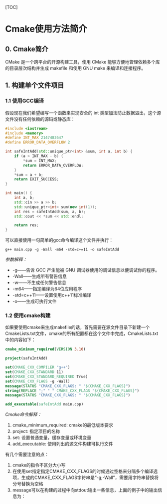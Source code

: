 [TOC]

# Cmake使用方法简介

## 0. Cmake简介

CMake 是一个跨平台的开源构建工具，使用 CMake 能够方便地管理依赖多个库的目录层次结构并生成 makefile 和使用 GNU make 来编译和连接程序。

## 1. 构建单个文件项目

### 1.1 使用GCC编译

假设现在我们希望编写一个函数来实现安全的 int 类型加法防止数据溢出，这个源文件没有任何依赖的源码或静态库：

```c++
#include <iostream>
#include <memory>
#define INT_MAX 2147483647
#define ERROR_DATA_OVERFLOW 2

int safeIntAdd(std::unique_ptr<int> &sum, int a, int b) {
    if (a > INT_MAX - b) {
        *sum = INT_MAX;
        return ERROR_DATA_OVERFLOW;
    }
    *sum = a + b;
    return EXIT_SUCCESS;
}

int main() {
    int a, b;
    std::cin >> a >> b;
    std::unique_ptr<int> sum(new int(1));
    int res = safeIntAdd(sum, a, b);
    std::cout << *sum << std::endl;

    return res;
}
```

可以直接使用一句简单的gcc命令编译这个文件并执行：

```
g++ main.cpp -g -Wall -m64 -std=c+=11 -o safeIntAdd
```

*参数解释：*

* -g——告诉 GCC 产生能被 GNU 调试器使用的调试信息以便调试你的程序。
* -Wall——生成所有警告信息
* -w——不生成任何警告信息
* -m64——指定编译为64位应用程序
* -std=c++11——设置使用c++11标准编译
* -o——生成可执行文件

### 1.2 使用cmake构建

如果要使用cmake来生成makefile的话，首先需要在源文件目录下新建一个CmakeLists.txt文件，cmake的所有配置都在这个文件中完成，CmakeLists.txt中的内容如下：

```cmake
cmake_minimum_required(VERSION 3.10)

project(safeIntAdd)

set(CMAKE_CXX_COMPILER "g++")
set(CMAKE_CXX_STANDARD 11)
set(CMAKE_CXX_STANDARD_REQUIRED True)
set(CMAKE_CXX_FLAGS -g -Wall)
message(STATUS "CMAKE_CXX_FLAGS: " "${CMAKE_CXX_FLAGS}")
string(REPLACE ";" " " CMAKE_CXX_FLAGS "${CMAKE_CXX_FLAGS}")
message(STATUS "CMAKE_CXX_FLAGS: " "${CMAKE_CXX_FLAGS}")

add_executable(safeIntAdd main.cpp)
```

*Cmake命令解释：*

1. cmake_minimum_required: cmake的最低版本要求
2. project: 指定项目的名称
3. set: 设置普通变量，缓存变量或环境变量
4. add_executable: 使用列出的源文件构建可执行文件

有几个需要注意的点：

1. cmake的指令不区分大小写
2. 在使用set指定指定CMAKE_CXX_FLAGS的时候通过空格来分隔多个编译选项，生成的CMAKE_CXX_FLAGS字符串是“-g;-Wall”，需要用字符串替换将分号替换为空格
3. message可以在构建的过程中向stdout输出一些信息，上面的例子中的输出信息为：